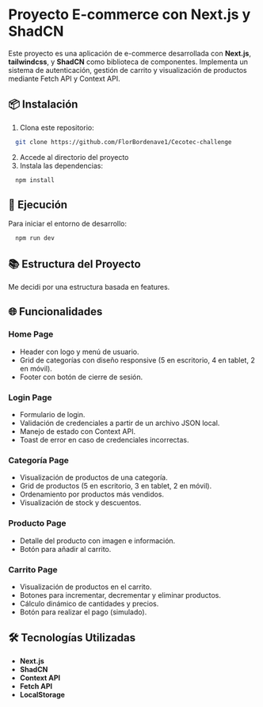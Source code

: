 # Proyecto E-commerce con Next.js y ShadCN

Este proyecto es una aplicación de e-commerce desarrollada con **Next.js**, **tailwindcss**, y **ShadCN** como biblioteca de componentes. Implementa un sistema de autenticación, gestión de carrito y visualización de productos mediante Fetch API y Context API.

## 📦 Instalación

1. Clona este repositorio:

```bash
  git clone https://github.com/FlorBordenave1/Cecotec-challenge
```

2. Accede al directorio del proyecto
3. Instala las dependencias:

```bash
  npm install
```

## 🚀 Ejecución

Para iniciar el entorno de desarrollo:

```bash
  npm run dev
```

## 📚 Estructura del Proyecto

Me decidi por una estructura basada en features.

## 🌐 Funcionalidades

### **Home Page**

- Header con logo y menú de usuario.
- Grid de categorías con diseño responsive (5 en escritorio, 4 en tablet, 2 en móvil).
- Footer con botón de cierre de sesión.

### **Login Page**

- Formulario de login.
- Validación de credenciales a partir de un archivo JSON local.
- Manejo de estado con Context API.
- Toast de error en caso de credenciales incorrectas.

### **Categoría Page**

- Visualización de productos de una categoría.
- Grid de productos (5 en escritorio, 3 en tablet, 2 en móvil).
- Ordenamiento por productos más vendidos.
- Visualización de stock y descuentos.

### **Producto Page**

- Detalle del producto con imagen e información.
- Botón para añadir al carrito.

### **Carrito Page**

- Visualización de productos en el carrito.
- Botones para incrementar, decrementar y eliminar productos.
- Cálculo dinámico de cantidades y precios.
- Botón para realizar el pago (simulado).

## 🛠️ Tecnologías Utilizadas

- **Next.js**
- **ShadCN**
- **Context API**
- **Fetch API**
- **LocalStorage**
